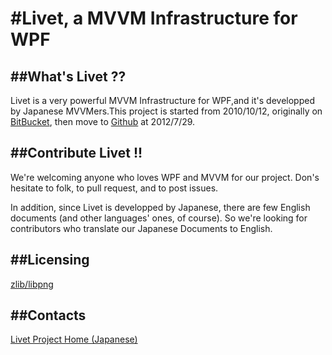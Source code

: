 #Livet, a MVVM Infrastructure for WPF
===

##What's Livet ??
---
Livet is a very powerful MVVM Infrastructure for WPF,and it's developped by Japanese MVVMers.This project is started from 2010/10/12, originally on [BitBucket](https://bitbucket.org/ugaya40/livet), then move to [Github](https://github.com/ugaya40/Livet)  at 2012/7/29.

##Contribute Livet !!
---
We're welcoming anyone who loves WPF and MVVM for our project. Don's hesitate to folk, to pull request, and to post issues.

In addition, since Livet is developped by Japanese, there are few English documents (and other languages' ones, of course). So we're looking for contributors who translate our Japanese Documents to English. 


##Licensing
---
[zlib/libpng](http://opensource.org/licenses/zlib-license.php)

##Contacts
---
[Livet Project Home (Japanese)](http://ugaya40.net/Livet)
